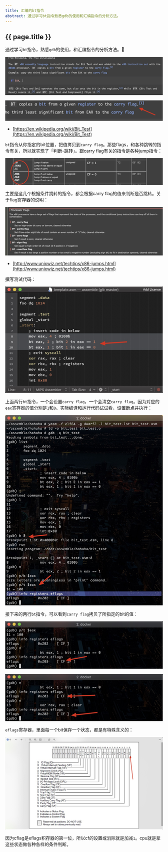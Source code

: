 ```yaml
---
title: 汇编的bt指令
abstract: 通过学习bt指令熟悉gdb的使用和汇编指令的分析方法。
---
```


## {{ page.title }}

通过学习`bt`指令，熟悉`gdb`的使用，和汇编指令的分析方法。

![](https://raw.githubusercontent.com/liweinan/blogpic2019/master/data/may09/672391557233886_.pic_hd.jpg)

![](https://raw.githubusercontent.com/liweinan/blogpic2019/master/data/may09/672411557233904_.pic.jpg)

 * [https://en.wikipedia.org/wiki/Bit_Test](https://en.wikipedia.org/wiki/Bit_Test) 

`bt`指令从你指定的bit位置，把值拷贝到`carry flag`。那些flags，和各种跳转的指令有关，所以就实现了「判断-跳转」。跟carry flag有关的指令是各种jump指令：

![](https://raw.githubusercontent.com/liweinan/blogpic2019/master/data/may09/672521557234098_.pic.jpg)

主要是这几个根据条件跳转的指令，都会根据carry flag的值来判断是否跳转。关于flag寄存器的说明：

![](https://raw.githubusercontent.com/liweinan/blogpic2019/master/data/may09/672551557234137_.pic_hd.jpg)

* [http://www.unixwiz.net/techtips/x86-jumps.html](http://www.unixwiz.net/techtips/x86-jumps.html) 

撰写测试代码：

![](https://raw.githubusercontent.com/liweinan/blogpic2019/master/data/may09/F9295FBD-0C4E-4ABB-8929-E90B5B5580B6.png)

上面两行`bt`指令，一个会设置`carry flag`，一个会清空`carry flag`。因为对应的`eax`寄存器的值分别是`1`和`0`。实际编译和运行代码试试看，设置断点并执行：

![](https://raw.githubusercontent.com/liweinan/blogpic2019/master/data/may09/672681557234514_.pic_hd.jpg)

接下来的两行`bt`指令，可以看到`carry flag`拷贝了所指定的bit的值：

![](https://raw.githubusercontent.com/liweinan/blogpic2019/master/data/may09/672691557234541_.pic_hd.jpg)

![](https://raw.githubusercontent.com/liweinan/blogpic2019/master/data/may09/672701557234570_.pic_hd.jpg)

`eflags`寄存器，里面每一个bit保存一个状态，都是有特殊含义的：

![](https://raw.githubusercontent.com/liweinan/blogpic2019/master/data/may09/672871557235180_.pic_hd.jpg)

因为cflag是eflags积存器的第一位，所以cf的设置或消除就是加减`1`。cpu就是拿这些状态做各种各样的条件判断。


